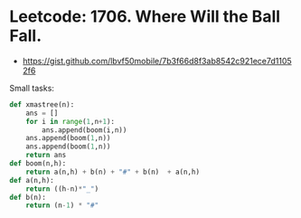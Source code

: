 # Leetcode: 1706. Where Will the Ball Fall.

- https://gist.github.com/lbvf50mobile/7b3f66d8f3ab8542c921ece7d11052f6


Small tasks:
```Python
def xmastree(n):
    ans = []
    for i in range(1,n+1):
        ans.append(boom(i,n))
    ans.append(boom(1,n))
    ans.append(boom(1,n))
    return ans
def boom(n,h):
    return a(n,h) + b(n) + "#" + b(n)  + a(n,h)
def a(n,h):
    return ((h-n)*"_") 
def b(n):
    return (n-1) * "#"
    
```